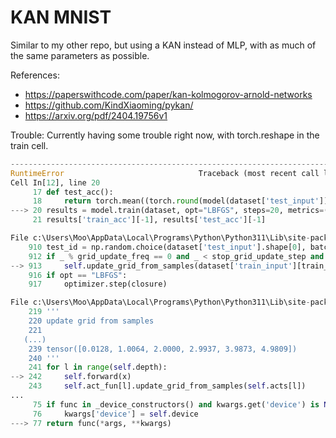 # KAN MNIST

Similar to my other repo, but using a KAN instead of MLP, with as much of the same parameters as possible.

References:
- https://paperswithcode.com/paper/kan-kolmogorov-arnold-networks
- https://github.com/KindXiaoming/pykan/
- https://arxiv.org/pdf/2404.19756v1

Trouble:
Currently having some trouble right now, with torch.reshape in the train cell.

```python
---------------------------------------------------------------------------
RuntimeError                              Traceback (most recent call last)
Cell In[12], line 20
     17 def test_acc():
     18     return torch.mean((torch.round(model(dataset['test_input'])[:,0]) == dataset['test_label']).float())
---> 20 results = model.train(dataset, opt="LBFGS", steps=20, metrics=(train_acc, test_acc))
     21 results['train_acc'][-1], results['test_acc'][-1]

File c:\Users\Moo\AppData\Local\Programs\Python\Python311\Lib\site-packages\kan\KAN.py:913, in KAN.train(self, dataset, opt, steps, log, lamb, lamb_l1, lamb_entropy, lamb_coef, lamb_coefdiff, update_grid, grid_update_num, loss_fn, lr, stop_grid_update_step, batch, small_mag_threshold, small_reg_factor, metrics, sglr_avoid, save_fig, in_vars, out_vars, beta, save_fig_freq, img_folder, device)
    910 test_id = np.random.choice(dataset['test_input'].shape[0], batch_size_test, replace=False)
    912 if _ % grid_update_freq == 0 and _ < stop_grid_update_step and update_grid:
--> 913     self.update_grid_from_samples(dataset['train_input'][train_id].to(device))
    916 if opt == "LBFGS":
    917     optimizer.step(closure)

File c:\Users\Moo\AppData\Local\Programs\Python\Python311\Lib\site-packages\kan\KAN.py:242, in KAN.update_grid_from_samples(self, x)
    219 '''
    220 update grid from samples
    221 
   (...)
    239 tensor([0.0128, 1.0064, 2.0000, 2.9937, 3.9873, 4.9809])
    240 '''
    241 for l in range(self.depth):
--> 242     self.forward(x)
    243     self.act_fun[l].update_grid_from_samples(self.acts[l])
...
     75 if func in _device_constructors() and kwargs.get('device') is None:
     76     kwargs['device'] = self.device
---> 77 return func(*args, **kwargs)

```
